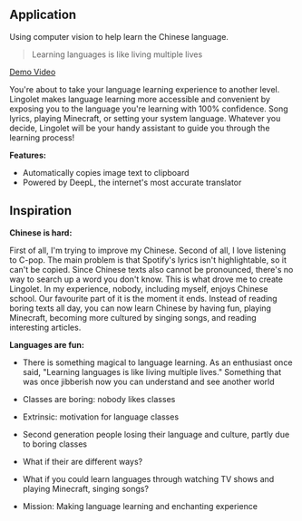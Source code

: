 ## Application
Using computer vision to help learn the Chinese language.
> Learning languages is like living multiple lives

[Demo Video](https://youtu.be/EffJbBOLyCw)

You're about to take your language learning experience to another level. Lingolet makes language learning more accessible and convenient by exposing you to the language you're learning with 100% confidence. Song lyrics, playing Minecraft, or setting your system language. Whatever you decide, Lingolet will be your handy assistant to guide you through the learning process!

**Features:**
- Automatically copies image text to clipboard
- Powered by DeepL, the internet's most accurate translator


## Inspiration
**Chinese is hard:**

First of all, I'm trying to improve my Chinese. Second of all, I love listening to C-pop. The main problem is that Spotify's lyrics isn't highlightable, so it can't be copied. Since Chinese texts also cannot be pronounced, there's no way to search up a word you don't know. This is what drove me to create Lingolet. In my experience, nobody, including myself, enjoys Chinese school. Our favourite part of it is the moment it ends. Instead of reading boring texts all day, you can now learn Chinese by having fun, playing Minecraft, becoming more cultured by singing songs, and reading interesting articles. 


**Languages are fun:**
- There is something magical to language learning. As an enthusiast once said, "Learning languages is like living multiple lives." Something that was once jibberish now you
can understand and see another world
- Classes are boring: nobody likes classes
- Extrinsic: motivation for language classes

- Second generation people losing their language and culture, partly due to boring classes
- What if their are different ways?
- What if you could learn languages through watching TV shows and playing Minecraft, singing songs?
- Mission: Making language learning and enchanting experience
